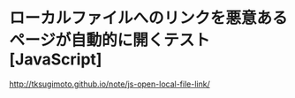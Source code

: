 ﻿# ローカルファイルへのリンクを悪意あるページが自動的に開くテスト [JavaScript]
http://tksugimoto.github.io/note/js-open-local-file-link/